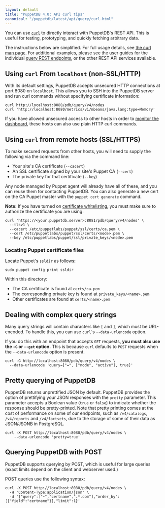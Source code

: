 ```yaml
---
layout: default
title: "PuppetDB 4.0: API curl tips"
canonical: "/puppetdb/latest/api/query/curl.html"
---
```


[curl]: http://curl.haxx.se/docs/manpage.html
[dashboard]: ../../maintain_and_tune.html#monitor-the-performance-dashboard
[whitelist]: ../../configure.html#certificate-whitelist
[entities]: ./v4/entities.html

You can use [`curl`][curl] to directly interact with PuppetDB's REST API. This is useful for testing, prototyping, and quickly fetching arbitrary data.

The instructions below are simplified. For full usage details, see [the curl man page][curl]. For additional examples, please see the user guides for the individual [query REST endpoints][entities], or the other REST API services available.

## Using `curl` From `localhost` (non-SSL/HTTP)

With its default settings, PuppetDB accepts unsecured HTTP connections at port 8080 on `localhost`. This allows you to SSH into the PuppetDB server and run curl commands without specifying certificate information:

    curl http://localhost:8080/pdb/query/v4/nodes
    curl 'http://localhost:8080/metrics/v1/mbeans/java.lang:type=Memory'

If you have allowed unsecured access to other hosts in order to [monitor the dashboard][dashboard], these hosts can also use plain HTTP curl commands.

## Using `curl` from remote hosts (SSL/HTTPS)

To make secured requests from other hosts, you will need to supply the following via the command line:

* Your site's CA certificate (`--cacert`)
* An SSL certificate signed by your site's Puppet CA (`--cert`)
* The private key for that certificate (`--key`)

Any node managed by Puppet agent will already have all of these, and you can reuse them for contacting PuppetDB. You can also generate a new cert on the CA Puppet master with the `puppet cert generate` command.

**Note:** If you have turned on [certificate whitelisting][whitelist], you must make sure to authorize the certificate you are using:

    curl 'https://<your.puppetdb.server>:8081/pdb/query/v4/nodes' \
      --tlsv1 \
      --cacert /etc/puppetlabs/puppet/ssl/certs/ca.pem \
      --cert /etc/puppetlabs/puppet/ssl/certs/<node>.pem \
      --key /etc/puppetlabs/puppet/ssl/private_keys/<node>.pem

### Locating Puppet certificate files

Locate Puppet's `ssldir` as follows:

    sudo puppet config print ssldir

Within this directory:

* The CA certificate is found at `certs/ca.pem`
* The corresponding private key is found at `private_keys/<name>.pem`
* Other certificates are found at `certs/<name>.pem`

## Dealing with complex query strings

Many query strings will contain characters like `[` and `]`, which must be URL-encoded. To handle this, you can use `curl`'s `--data-urlencode` option.

If you do this with an endpoint that accepts `GET` requests, **you must also use the `-G` or `--get` option.** This is because `curl` defaults to `POST` requests when the `--data-urlencode` option is present.

    curl -G http://localhost:8080/pdb/query/v4/nodes \
      --data-urlencode 'query=["=", ["node", "active"], true]'

## Pretty querying of PuppetDB

PuppetDB returns unprettified JSON by default. PuppetDB provides the option of
prettifying your JSON responses with the `pretty` parameter. This parameter
accepts a Boolean value (`true` or `false`) to indicate whether the response
should be pretty-printed. Note that pretty printing comes at the cost of
performance on some of our endpoints, such as `/v4/catalogs`, `/v4/reports` and
`/v4/factsets`, due to the storage of some of their data as JSON/JSONB in PostgreSQL.

    curl -X POST http://localhost:8080/pdb/query/v4/nodes \
        --data-urlencode 'pretty=true'

## Querying PuppetDB with POST

PuppetDB supports querying by POST, which is useful for large
queries (exact limits depend on the client and webserver used.)

POST queries use the following syntax:

    curl -X POST http://localhost:8080/pdb/query/v4/nodes \
      -H 'Content-Type:application/json' \
      -d '{"query":["~","certname",".*.com"],"order_by":[{"field":"certname"}],"limit":1}'
